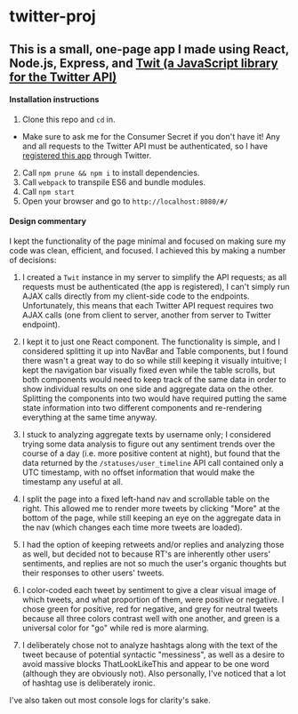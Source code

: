 # twitter-proj
## This is a small, one-page app I made using React, Node.js, Express, and [Twit (a JavaScript library for the Twitter API)](https://github.com/ttezel/twit)

#### Installation instructions
1. Clone this repo and `cd` in.
* Make sure to ask me for the Consumer Secret if you don't have it! Any and all requests to the Twitter API must be authenticated, so I have [registered this app](https://apps.twitter.com/) through Twitter.
2. Call `npm prune && npm i` to install dependencies.
3. Call `webpack` to transpile ES6 and bundle modules.
4. Call `npm start`
5. Open your browser and go to `http://localhost:8080/#/`

#### Design commentary
I kept the functionality of the page minimal and focused on making sure my code was clean, efficient, and focused. I achieved this by making a number of decisions:
1. I created a `Twit` instance in my server to simplify the API requests; as all requests must be authenticated (the app is registered), I can't simply run AJAX calls directly from my client-side code to the endpoints. Unfortunately, this means that each Twitter API request requires two AJAX calls (one from client to server, another from server to Twitter endpoint).

2. I kept it to just one React component. The functionality is simple, and I considered splitting it up into NavBar and Table components, but I found there wasn't a great way to do so while still keeping it visually intuitive; I kept the navigation bar visually fixed even while the table scrolls, but both components would need to keep track of the same data in order to show individual results on one side and aggregate data on the other. Splitting the components into two would have required putting the same state information into two different components and re-rendering everything at the same time anyway.

3. I stuck to analyzing aggregate texts by username only; I considered trying some data analysis to figure out any sentiment trends over the course of a day (i.e. more positive content at night), but found that the data returned by the `/statuses/user_timeline` API call contained only a UTC timestamp, with no offset information that would make the timestamp any useful at all.

4. I split the page into a fixed left-hand nav and scrollable table on the right. This allowed me to render more tweets by clicking "More" at the bottom of the page, while still keeping an eye on the aggregate data in the nav (which changes each time more tweets are loaded).

5. I had the option of keeping retweets and/or replies and analyzing those as well, but decided not to because RT's are inherently other users' sentiments, and replies are not so much the user's organic thoughts but their responses to other users' tweets.

6. I color-coded each tweet by sentiment to give a clear visual image of which tweets, and what proportion of them, were positive or negative. I chose green for positive, red for negative, and grey for neutral tweets because all three colors contrast well with one another, and green is a universal color for "go" while red is more alarming.

7. I deliberately chose not to analyze hashtags along with the text of the tweet because of potential syntactic "messiness", as well as a desire to avoid massive blocks ThatLookLikeThis and appear to be one word (although they are obviously not). Also personally, I've noticed that a lot of hashtag use is deliberately ironic. 

I've also taken out most console logs for clarity's sake.
